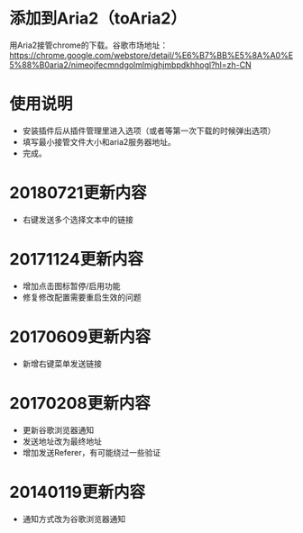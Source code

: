 添加到Aria2（toAria2）
======
用Aria2接管chrome的下载。谷歌市场地址：https://chrome.google.com/webstore/detail/%E6%B7%BB%E5%8A%A0%E5%88%B0aria2/nimeojfecmndgolmlmjghjmbpdkhhogl?hl=zh-CN

使用说明
======
* 安装插件后从插件管理里进入选项（或者等第一次下载的时候弹出选项）
* 填写最小接管文件大小和aria2服务器地址。
* 完成。

20180721更新内容
======
* 右键发送多个选择文本中的链接

20171124更新内容
======
* 增加点击图标暂停/启用功能
* 修复修改配置需要重启生效的问题

20170609更新内容
======
* 新增右键菜单发送链接

20170208更新内容
======
* 更新谷歌浏览器通知
* 发送地址改为最终地址
* 增加发送Referer，有可能绕过一些验证

20140119更新内容
======
* 通知方式改为谷歌浏览器通知
